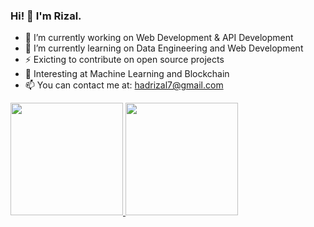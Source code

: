 ### Hi! 👋 I'm Rizal.

- 🔭 I’m currently working on Web Development & API Development
- 🌱 I’m currently learning on Data Engineering and Web Development
- ⚡ Exicting to contribute on open source projects
- 🚀 Interesting at Machine Learning and Blockchain
- 📫 You can contact me at: hadrizal7@gmail.com

<p align="left">
<a href="https://github.com/hardzal">
  <img height="180em" src="https://github-readme-stats-eight-theta.vercel.app/api?username=hardzal&show_icons=true&theme=algolia&include_all_commits=true&count_private=true"/>
  <img height="180em" src="https://github-readme-stats-eight-theta.vercel.app/api/top-langs/?username=hardzal&layout=compact&langs_count=8&theme=algolia"/>
</a>
</p>
